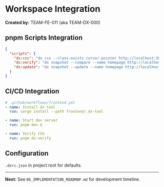 # Workspace Integration

**Created by:** TEAM-FE-011 (aka TEAM-DX-000)

## pnpm Scripts Integration

```json
{
  "scripts": {
    "dx:css": "dx css --class-exists cursor-pointer http://localhost:3000",
    "dx:verify": "dx snapshot --compare --name homepage http://localhost:3000",
    "dx:update": "dx snapshot --update --name homepage http://localhost:3000"
  }
}
```

## CI/CD Integration

```yaml
# .github/workflows/frontend.yml
- name: Install dx tool
  run: cargo install --path frontend/.dx-tool

- name: Start dev server
  run: pnpm dev &

- name: Verify CSS
  run: pnpm dx:verify
```

## Configuration

`.dxrc.json` in project root for defaults.

---

**Next:** See `06_IMPLEMENTATION_ROADMAP.md` for development timeline.
